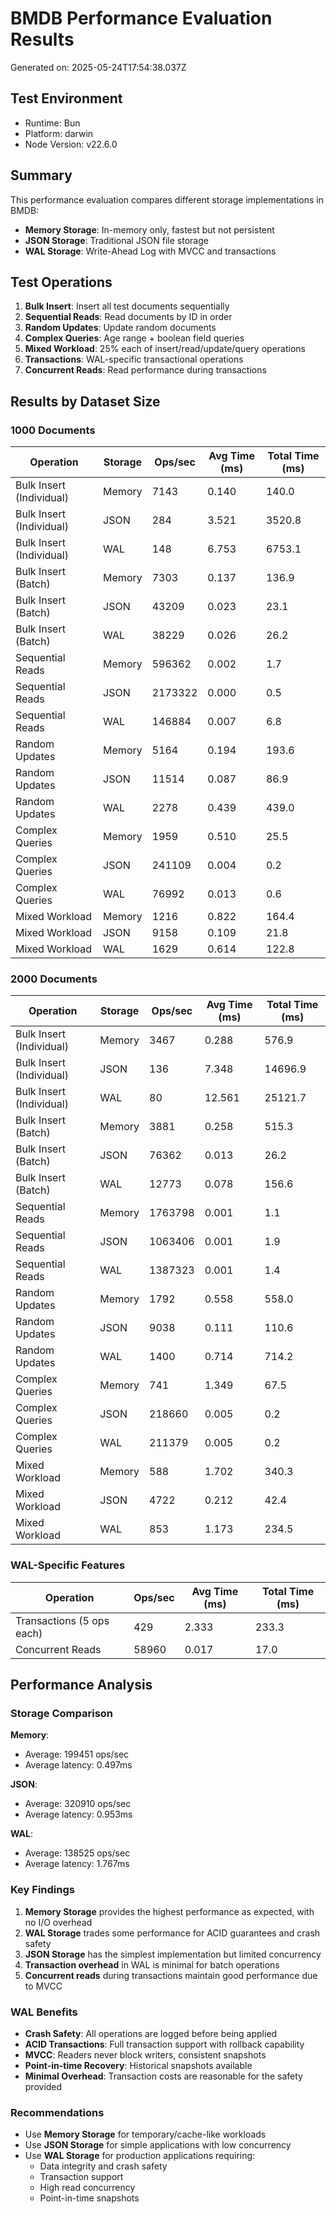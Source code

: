# BMDB Performance Evaluation Results

Generated on: 2025-05-24T17:54:38.037Z

## Test Environment
- Runtime: Bun
- Platform: darwin
- Node Version: v22.6.0

## Summary

This performance evaluation compares different storage implementations in BMDB:

- **Memory Storage**: In-memory only, fastest but not persistent
- **JSON Storage**: Traditional JSON file storage
- **WAL Storage**: Write-Ahead Log with MVCC and transactions

## Test Operations

1. **Bulk Insert**: Insert all test documents sequentially
2. **Sequential Reads**: Read documents by ID in order
3. **Random Updates**: Update random documents
4. **Complex Queries**: Age range + boolean field queries
5. **Mixed Workload**: 25% each of insert/read/update/query operations
6. **Transactions**: WAL-specific transactional operations
7. **Concurrent Reads**: Read performance during transactions

## Results by Dataset Size


### 1000 Documents

| Operation | Storage | Ops/sec | Avg Time (ms) | Total Time (ms) |
|-----------|---------|---------|---------------|----------------|
| Bulk Insert (Individual) | Memory | 7143 | 0.140 | 140.0 |
| Bulk Insert (Individual) | JSON | 284 | 3.521 | 3520.8 |
| Bulk Insert (Individual) | WAL | 148 | 6.753 | 6753.1 |
| Bulk Insert (Batch) | Memory | 7303 | 0.137 | 136.9 |
| Bulk Insert (Batch) | JSON | 43209 | 0.023 | 23.1 |
| Bulk Insert (Batch) | WAL | 38229 | 0.026 | 26.2 |
| Sequential Reads | Memory | 596362 | 0.002 | 1.7 |
| Sequential Reads | JSON | 2173322 | 0.000 | 0.5 |
| Sequential Reads | WAL | 146884 | 0.007 | 6.8 |
| Random Updates | Memory | 5164 | 0.194 | 193.6 |
| Random Updates | JSON | 11514 | 0.087 | 86.9 |
| Random Updates | WAL | 2278 | 0.439 | 439.0 |
| Complex Queries | Memory | 1959 | 0.510 | 25.5 |
| Complex Queries | JSON | 241109 | 0.004 | 0.2 |
| Complex Queries | WAL | 76992 | 0.013 | 0.6 |
| Mixed Workload | Memory | 1216 | 0.822 | 164.4 |
| Mixed Workload | JSON | 9158 | 0.109 | 21.8 |
| Mixed Workload | WAL | 1629 | 0.614 | 122.8 |

### 2000 Documents

| Operation | Storage | Ops/sec | Avg Time (ms) | Total Time (ms) |
|-----------|---------|---------|---------------|----------------|
| Bulk Insert (Individual) | Memory | 3467 | 0.288 | 576.9 |
| Bulk Insert (Individual) | JSON | 136 | 7.348 | 14696.9 |
| Bulk Insert (Individual) | WAL | 80 | 12.561 | 25121.7 |
| Bulk Insert (Batch) | Memory | 3881 | 0.258 | 515.3 |
| Bulk Insert (Batch) | JSON | 76362 | 0.013 | 26.2 |
| Bulk Insert (Batch) | WAL | 12773 | 0.078 | 156.6 |
| Sequential Reads | Memory | 1763798 | 0.001 | 1.1 |
| Sequential Reads | JSON | 1063406 | 0.001 | 1.9 |
| Sequential Reads | WAL | 1387323 | 0.001 | 1.4 |
| Random Updates | Memory | 1792 | 0.558 | 558.0 |
| Random Updates | JSON | 9038 | 0.111 | 110.6 |
| Random Updates | WAL | 1400 | 0.714 | 714.2 |
| Complex Queries | Memory | 741 | 1.349 | 67.5 |
| Complex Queries | JSON | 218660 | 0.005 | 0.2 |
| Complex Queries | WAL | 211379 | 0.005 | 0.2 |
| Mixed Workload | Memory | 588 | 1.702 | 340.3 |
| Mixed Workload | JSON | 4722 | 0.212 | 42.4 |
| Mixed Workload | WAL | 853 | 1.173 | 234.5 |

### WAL-Specific Features

| Operation | Ops/sec | Avg Time (ms) | Total Time (ms) |
|-----------|---------|---------------|----------------|
| Transactions (5 ops each) | 429 | 2.333 | 233.3 |
| Concurrent Reads | 58960 | 0.017 | 17.0 |

## Performance Analysis

### Storage Comparison

**Memory**:
- Average: 199451 ops/sec
- Average latency: 0.497ms

**JSON**:
- Average: 320910 ops/sec
- Average latency: 0.953ms

**WAL**:
- Average: 138525 ops/sec
- Average latency: 1.767ms

### Key Findings

1. **Memory Storage** provides the highest performance as expected, with no I/O overhead
2. **WAL Storage** trades some performance for ACID guarantees and crash safety
3. **JSON Storage** has the simplest implementation but limited concurrency
4. **Transaction overhead** in WAL is minimal for batch operations
5. **Concurrent reads** during transactions maintain good performance due to MVCC

### WAL Benefits

- **Crash Safety**: All operations are logged before being applied
- **ACID Transactions**: Full transaction support with rollback capability  
- **MVCC**: Readers never block writers, consistent snapshots
- **Point-in-time Recovery**: Historical snapshots available
- **Minimal Overhead**: Transaction costs are reasonable for the safety provided

### Recommendations

- Use **Memory Storage** for temporary/cache-like workloads
- Use **JSON Storage** for simple applications with low concurrency
- Use **WAL Storage** for production applications requiring:
  - Data integrity and crash safety
  - Transaction support
  - High read concurrency
  - Point-in-time snapshots

